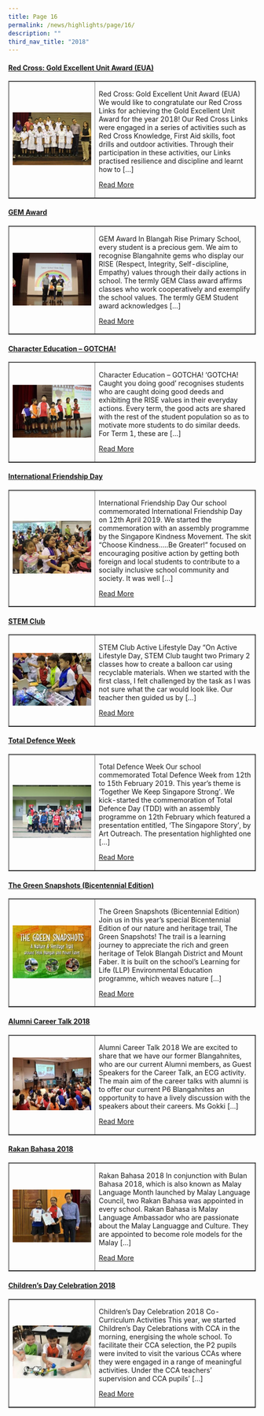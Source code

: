 ```yaml
---
title: Page 16
permalink: /news/highlights/page/16/
description: ""
third_nav_title: "2018"
---
```

<h4><strong><a href="/2019/10/08/red-cross-gold-excellent-unit-award-eua/" rel="bookmark">Red Cross: Gold Excellent Unit Award (EUA)</a></strong></h4>
<table style="border-collapse: collapse; width: 100%;" border="1">
<tbody>
<tr>
<td style="width: 35%;"><a href="/2019/10/08/red-cross-gold-excellent-unit-award-eua/"><img src="/images/h152.jpg"></a></td>
<td style="width: 65%;">
<p>Red Cross: Gold Excellent Unit Award (EUA) We would like to congratulate our Red Cross Links for achieving the Gold Excellent Unit Award for the year 2018! Our Red Cross Links were engaged in a series of activities such as Red Cross Knowledge, First Aid skills, foot drills and outdoor activities. Through their participation in these activities, our Links practised resilience and discipline and learnt how to […]</p>
<p><a href="/2019/10/08/red-cross-gold-excellent-unit-award-eua/">Read More</a></p>
</td>
</tr>
</tbody>
</table>

<h4><strong><a href="/2019/10/08/gem-award/" rel="bookmark">GEM Award</a></strong></h4>
<table style="border-collapse: collapse; width: 100%;" border="1">
<tbody>
<tr>
<td style="width: 35%;"><a href="/2019/10/08/gem-award/"><img src="/images/h153.jpg"></a></td>
<td style="width: 65%;">
<p>GEM Award In Blangah Rise Primary School, every student is a precious gem. We aim to recognise Blangahnite gems who display our RISE (Respect, Integrity, Self-discipline, Empathy) values through their daily actions in school. The termly GEM Class award affirms classes who work cooperatively and exemplify the school values. The termly GEM Student award acknowledges […]</p>
<p><a href="/2019/10/08/gem-award/">Read More</a></p>
</td>
</tr>
</tbody>
</table>

<h4><strong><a href="/2019/10/08/character-education-gotcha/" rel="bookmark">Character Education – GOTCHA!</a></strong></h4>
<table style="border-collapse: collapse; width: 100%;" border="1">
<tbody>
<tr>
<td style="width: 35%;"><a href="/2019/10/08/character-education-gotcha/"><img src="/images/h154.jpg"></a></td>
<td style="width: 65%;">
<p>Character Education – GOTCHA! ‘GOTCHA! Caught you doing good’ recognises students who are caught doing good deeds and exhibiting the RISE values in their everyday actions. Every term, the good acts are shared with the rest of the student population so as to motivate more students to do similar deeds. For Term 1, these are […]</p>
<p><a href="/2019/10/08/character-education-gotcha/">Read More</a></p>
</td>
</tr>
</tbody>
</table>

<h4><strong><a href="/2019/10/07/international-friendship-day/" rel="bookmark">International Friendship Day</a></strong></h4>
<table style="border-collapse: collapse; width: 100%;" border="1">
<tbody>
<tr>
<td style="width: 35%;"><a href="/2019/10/07/international-friendship-day/"><img src="/images/h155.jpg"></a></td>
<td style="width: 65%;">
<p>International Friendship Day Our school commemorated International Friendship Day on 12th April 2019. We started the commemoration with an assembly programme by the Singapore Kindness Movement. The skit “Choose Kindness…..Be Greater!” focused on encouraging positive action by getting both foreign and local students to contribute to a socially inclusive school community and society. It was well […]</p>
<p><a href="/2019/10/07/international-friendship-day/">Read More</a></p>
</td>
</tr>
</tbody>
</table>

<h4><strong><a href="/2019/10/07/stem-club/" rel="bookmark">STEM Club</a></strong></h4>
<table style="border-collapse: collapse; width: 100%;" border="1">
<tbody>
<tr>
<td style="width: 35%;"><a href="/2019/10/07/stem-club/"><img src="/images/h156.jpg"></a></td>
<td style="width: 65%;">
<p>STEM Club Active Lifestyle Day “On Active Lifestyle Day, STEM Club taught two Primary 2 classes how to create a balloon car using recyclable materials. When we started with the first class, I felt challenged by the task as I was not sure what the car would look like. Our teacher then guided us by […]</p>
<p><a href="/2019/10/07/stem-club/">Read More</a></p>
</td>
</tr>
</tbody>
</table>

<h4><strong><a href="/2019/10/07/total-defence-week/" rel="bookmark">Total Defence Week</a></strong></h4>
<table style="border-collapse: collapse; width: 100%;" border="1">
<tbody>
<tr>
<td style="width: 35%;"><a href="/2019/10/07/total-defence-week/"><img src="/images/h157.jpg"></a></td>
<td style="width: 65%;">
<p>Total Defence Week Our school commemorated Total Defence Week from 12th to 15th February 2019.  This year’s theme is ‘Together We Keep Singapore Strong’. We kick-started the commemoration of Total Defence Day (TDD) with an assembly programme on 12th February which featured a presentation entitled, ‘The Singapore Story’, by Art Outreach. The presentation highlighted one […]</p>
<p><a href="/2019/10/07/total-defence-week/">Read More</a></p>
</td>
</tr>
</tbody>
</table>

<h4><strong><a href="/2019/10/07/the-green-snapshots-bicentennial-edition/" rel="bookmark">The Green Snapshots (Bicentennial Edition)</a></strong></h4>
<table style="border-collapse: collapse; width: 100%;" border="1">
<tbody>
<tr>
<td style="width: 35%;"><a href="/2019/10/07/the-green-snapshots-bicentennial-edition/"><img src="/images/h158.jpg"></a></td>
<td style="width: 65%;">
<p>The Green Snapshots (Bicentennial Edition) Join us in this year’s special Bicentennial Edition of our nature and heritage trail, The Green Snapshots! The trail is a learning journey to appreciate the rich and green heritage of Telok Blangah District and Mount Faber. It is built on the school’s Learning for Life (LLP) Environmental Education programme, which weaves nature […]</p>
<p><a href="/2019/10/07/the-green-snapshots-bicentennial-edition/">Read More</a></p>
</td>
</tr>
</tbody>
</table>

<h4><strong><a href="/2019/10/07/alumni-career-talk-2018/" rel="bookmark">Alumni Career Talk 2018</a></strong></h4>
<table style="border-collapse: collapse; width: 100%;" border="1">
<tbody>
<tr>
<td style="width: 35%;"><a href="/2019/10/07/alumni-career-talk-2018/"><img src="/images/h159.jpg"></a></td>
<td style="width: 65%;">
<p>Alumni Career Talk 2018 We are excited to share that we have our former Blangahnites, who are our current Alumni members, as Guest Speakers for the Career Talk,  an ECG activity. The main aim of the career talks with alumni is to offer our current P6 Blangahnites an opportunity to have a lively discussion with the speakers about their careers. Ms Gokki […]</p>
<p><a href="/2019/10/07/alumni-career-talk-2018/">Read More</a></p>
</td>
</tr>
</tbody>
</table>

<h4><strong><a href="/2019/10/07/rakan-bahasa-2018/" rel="bookmark">Rakan Bahasa 2018</a></strong></h4>
<table style="border-collapse: collapse; width: 100%;" border="1">
<tbody>
<tr>
<td style="width: 35%;"><a href="/2019/10/07/rakan-bahasa-2018/"><img src="/images/h1510.jpg"></a></td>
<td style="width: 65%;">
<p>Rakan Bahasa 2018 In conjunction with Bulan Bahasa 2018, which is also known as Malay Language Month launched by Malay Language Council, two Rakan Bahasa was appointed in every school. Rakan Bahasa is Malay Language Ambassador who are passionate about the Malay Languagge and Culture. They are appointed to become role models for the Malay […]</p>
<p><a href="/2019/10/07/rakan-bahasa-2018/">Read More</a></p>
</td>
</tr>
</tbody>
</table>

<h4><strong><a href="/2019/10/07/childrens-day-celebration-2018-2/" rel="bookmark">Children’s Day Celebration 2018</a></strong></h4>
<table style="border-collapse: collapse; width: 100%;" border="1">
<tbody>
<tr>
<td style="width: 35%;"><a href="/2019/10/07/childrens-day-celebration-2018-2/"><img src="/images/h16a.jpg"></a></td>
<td style="width: 65%;"><p>Children’s Day Celebration 2018 Co-Curriculum Activities This year, we started Children’s Day Celebrations with CCA in the morning, energising the whole school. To facilitate their CCA selection, the P2 pupils were invited to visit the various CCAs where they were engaged in a range of meaningful activities. Under the CCA teachers’ supervision and CCA pupils’ […]</p>
<p><a href="/2019/10/07/childrens-day-celebration-2018-2/">Read More</a></p></td>
</tr>
</tbody>
</table>